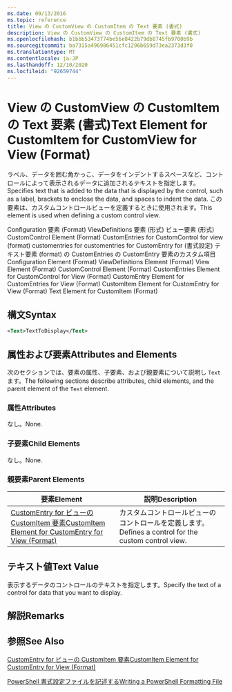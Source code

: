 ```yaml
---
ms.date: 09/13/2016
ms.topic: reference
title: View の CustomView の CustomItem の Text 要素 (書式)
description: View の CustomView の CustomItem の Text 要素 (書式)
ms.openlocfilehash: b1bbb53473774be56e8422b79db8745fb9700b9b
ms.sourcegitcommit: ba7315a496986451cfc1296b659d73ea2373d3f0
ms.translationtype: MT
ms.contentlocale: ja-JP
ms.lasthandoff: 12/10/2020
ms.locfileid: "92659744"
---
```

# <a name="text-element-for-customitem-for-customview-for-view-format"></a><span data-ttu-id="1d05f-103">View の CustomView の CustomItem の Text 要素 (書式)</span><span class="sxs-lookup"><span data-stu-id="1d05f-103">Text Element for CustomItem for CustomView for View (Format)</span></span>

<span data-ttu-id="1d05f-104">ラベル、データを囲む角かっこ、データをインデントするスペースなど、コントロールによって表示されるデータに追加されるテキストを指定します。</span><span class="sxs-lookup"><span data-stu-id="1d05f-104">Specifies text that is added to the data that is displayed by the control, such as a label, brackets to enclose the data, and spaces to indent the data.</span></span> <span data-ttu-id="1d05f-105">この要素は、カスタムコントロールビューを定義するときに使用されます。</span><span class="sxs-lookup"><span data-stu-id="1d05f-105">This element is used when defining a custom control view.</span></span>

<span data-ttu-id="1d05f-106">Configuration 要素 (Format) ViewDefinitions 要素 (形式) ビュー要素 (形式) CustomControl Element (Format) CustomEntries for CustomControl for view (format) customentries for customentries for CustomEntry for (書式設定) テキスト要素 (format) の CustomEntries の CustomEntry 要素のカスタム項目</span><span class="sxs-lookup"><span data-stu-id="1d05f-106">Configuration Element (Format) ViewDefinitions Element (Format) View Element (Format) CustomControl Element (Format) CustomEntries Element for CustomControl for View (Format) CustomEntry Element for CustomEntries for View (Format) CustomItem Element for CustomEntry for View (Format) Text Element for CustomItem (Format)</span></span>

## <a name="syntax"></a><span data-ttu-id="1d05f-107">構文</span><span class="sxs-lookup"><span data-stu-id="1d05f-107">Syntax</span></span>

```xml
<Text>TextToDisplay</Text>
```

## <a name="attributes-and-elements"></a><span data-ttu-id="1d05f-108">属性および要素</span><span class="sxs-lookup"><span data-stu-id="1d05f-108">Attributes and Elements</span></span>

<span data-ttu-id="1d05f-109">次のセクションでは、要素の属性、子要素、および親要素について説明し `Text` ます。</span><span class="sxs-lookup"><span data-stu-id="1d05f-109">The following sections describe attributes, child elements, and the parent element of the `Text` element.</span></span>

### <a name="attributes"></a><span data-ttu-id="1d05f-110">属性</span><span class="sxs-lookup"><span data-stu-id="1d05f-110">Attributes</span></span>

<span data-ttu-id="1d05f-111">なし。</span><span class="sxs-lookup"><span data-stu-id="1d05f-111">None.</span></span>

### <a name="child-elements"></a><span data-ttu-id="1d05f-112">子要素</span><span class="sxs-lookup"><span data-stu-id="1d05f-112">Child Elements</span></span>

<span data-ttu-id="1d05f-113">なし。</span><span class="sxs-lookup"><span data-stu-id="1d05f-113">None.</span></span>

### <a name="parent-elements"></a><span data-ttu-id="1d05f-114">親要素</span><span class="sxs-lookup"><span data-stu-id="1d05f-114">Parent Elements</span></span>

|<span data-ttu-id="1d05f-115">要素</span><span class="sxs-lookup"><span data-stu-id="1d05f-115">Element</span></span>|<span data-ttu-id="1d05f-116">説明</span><span class="sxs-lookup"><span data-stu-id="1d05f-116">Description</span></span>|
|-------------|-----------------|
|[<span data-ttu-id="1d05f-117">CustomEntry for ビューの CustomItem 要素</span><span class="sxs-lookup"><span data-stu-id="1d05f-117">CustomItem Element for CustomEntry for View (Format)</span></span>](./customitem-element-for-customentry-for-customcontrol-for-view-format.md)|<span data-ttu-id="1d05f-118">カスタムコントロールビューのコントロールを定義します。</span><span class="sxs-lookup"><span data-stu-id="1d05f-118">Defines a control for the custom control view.</span></span>|

## <a name="text-value"></a><span data-ttu-id="1d05f-119">テキスト値</span><span class="sxs-lookup"><span data-stu-id="1d05f-119">Text Value</span></span>

<span data-ttu-id="1d05f-120">表示するデータのコントロールのテキストを指定します。</span><span class="sxs-lookup"><span data-stu-id="1d05f-120">Specify the text of a control for data that you want to display.</span></span>

## <a name="remarks"></a><span data-ttu-id="1d05f-121">解説</span><span class="sxs-lookup"><span data-stu-id="1d05f-121">Remarks</span></span>

## <a name="see-also"></a><span data-ttu-id="1d05f-122">参照</span><span class="sxs-lookup"><span data-stu-id="1d05f-122">See Also</span></span>

[<span data-ttu-id="1d05f-123">CustomEntry for ビューの CustomItem 要素</span><span class="sxs-lookup"><span data-stu-id="1d05f-123">CustomItem Element for CustomEntry for View (Format)</span></span>](./customitem-element-for-customentry-for-customcontrol-for-view-format.md)

[<span data-ttu-id="1d05f-124">PowerShell 書式設定ファイルを記述する</span><span class="sxs-lookup"><span data-stu-id="1d05f-124">Writing a PowerShell Formatting File</span></span>](./writing-a-powershell-formatting-file.md)
